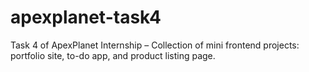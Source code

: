 # apexplanet-task4
Task 4 of ApexPlanet Internship – Collection of mini frontend projects: portfolio site, to-do app, and product listing page.
